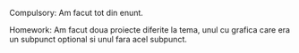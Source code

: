 Compulsory:
 Am facut tot din enunt.

Homework:
 Am facut doua proiecte diferite la tema, unul cu grafica care era un subpunct optional si unul fara acel subpunct.
